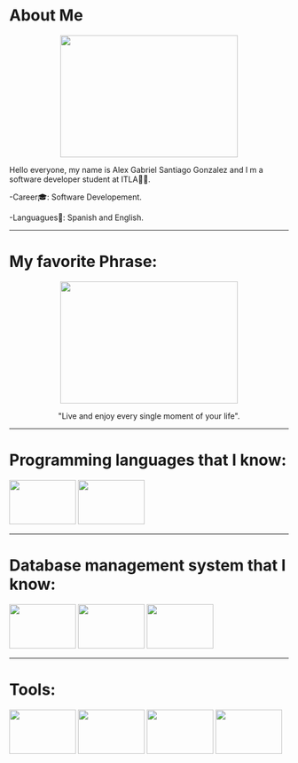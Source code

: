 # About Me

<p align="center">
<img src = https://i.pinimg.com/originals/e4/26/70/e426702edf874b181aced1e2fa5c6cde.gif width= "320" height="220"></img>
</p>

<p>Hello everyone, my name is Alex Gabriel Santiago Gonzalez and I m a software developer student at ITLA👨‍💻.</p>

<p>-Career🎓: Software Developement.</p>
<p>-Languagues📙: Spanish and English.</p>

------------------------------------------
# My favorite Phrase:
<p align="center">
<img src = https://cdn.dribbble.com/users/154752/screenshots/1244719/book.gif width = "320" height = "220"></img>
</p>

<p align = "center">"Live and enjoy every single moment of your life".</p>

----------------------------------------
# Programming languages that I know:

<img src = https://i.blogs.es/53044d/java/1366_521.jpg width = "120" height = "80"></img>
<img src = https://img.olhardigital.com.br/wp-content/uploads/2020/04/20200423030657-1131x450.jpg width = "120" height = "80"></img>

----------------------------------------
# Database management system that I know:

<img src = https://disenowebakus.net/imagenes/articulos/mysql.jpg width = "120" height = "80"></img>
<img src = https://live.mrf.io/statics/i/ps/www.muylinux.com/wp-content/uploads/2018/02/microsoft_sqlserver.png? width = "120" height = "80"></img>
<img src = https://www.adaweb.es/wp-content/uploads/2021/07/postgresql.png width = "120" height = "80"></img>

----------------------------------------
# Tools:

<img src = https://pbs.twimg.com/profile_images/1206618215767584769/zl48EuhC_400x400.jpg width = "120" height = "80"></img>
<img src = https://pbs.twimg.com/profile_images/1206603239791218688/0AwZ0m6W_400x400.jpg width = "120" height = "80"></img>
<img src = https://miracomosehace.com/wp-content/uploads/mch/logo-apache-netbeans_14033.jpg width = "120" height = "80"></img>
<img src = https://www.programaenlinea.net/wp-content/uploads/2020/06/visual-studio-code-1170x658-1.png width = "120" height = "80"></img>

